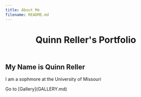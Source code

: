 ```yaml
---
title: About Me
filename: README.md
---
```


<!DOCTYPE html>
<html>
    
<body>
    <header>
        <h1>Quinn Reller's Portfolio</h1>
    </header>
    <main>
        <section>
            <h2>My Name is Quinn Reller</h2>
            <p>I am a sophmore at the University of Missouri</p>
        </section>
    </main>
</body>
Go to [Gallery](GALLERY.md)